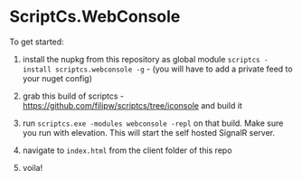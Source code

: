 ScriptCs.WebConsole
===================

To get started:

1) install the nupkg from this repository as global module `scriptcs -install scriptcs.webconsole -g` - (you will have to add a private feed to your nuget config)

2) grab this build of scriptcs - https://github.com/filipw/scriptcs/tree/iconsole and build it

3) run `scriptcs.exe -modules webconsole -repl` on that build. Make sure you run with elevation. This will start the self hosted SignalR server.

4) navigate to `index.html` from the client folder of this repo

5) voila!
